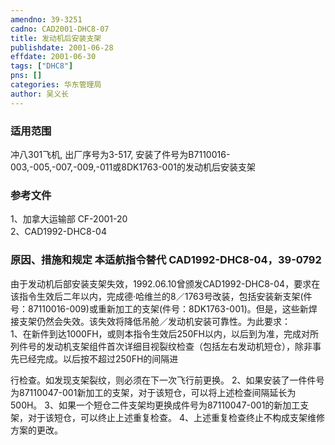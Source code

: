 ```yaml
---
amendno: 39-3251  
cadno: CAD2001-DHC8-07  
title: 发动机后安装支架  
publishdate: 2001-06-28  
effdate: 2001-06-30  
tags: ["DHC8"]  
pns: []  
categories: 华东管理局  
author: 吴义长  
---
```

  
### 适用范围  
冲八301飞机, 出厂序号为3-517, 安装了件号为B7110016-003,-005,-007,-009,-011或8DK1763-001的发动机后安装支架  
  
<!--more-->  
### 参考文件  
1、加拿大运输部 CF-2001-20  
2、CAD1992-DHC8-04  
  
### 原因、措施和规定 本适航指令替代 CAD1992-DHC8-04，39-0792  
由于发动机后部安装支架失效，1992.06.10曾颁发CAD1992-DHC8-04，要求在该指令生效后二年以内，完成德·哈维兰的8／1763号改装，包括安装新支架(件号：87110016-009)或重新加工的支架(件号：8DK1763-001)。但是，这些新焊接支架仍然会失效。该失效将降低吊舱／发动机安装可靠性。为此要求：  
1、在新件到达1000FH，或则本指令生效后250FH以内，以后到为准，完成对所列件号的发动机支架组件首次详细目视裂纹检查（包括左右发动机短仓），除非事先已经完成。以后按不超过250FH的间隔进  
  
行检查。如发现支架裂纹，则必须在下一次飞行前更换。     2、如果安装了一件件号为87110047-001新加工的支架，对于该短仓，可以将上述检查间隔延长为500H。     3、如果一个短仓二件支架均更换成件号为87110047-001的新加工支架，对于该短仓，可以终止上述重复检查。 4、上述重复检查终止不构成支架维修方案的更改。  
